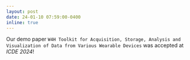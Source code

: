 ```yaml
---
layout: post
date: 24-01-10 07:59:00-0400
inline: true
---
```


Our demo paper ``W4H Toolkit for Acquisition, Storage, Analysis and Visualization of Data from Various Wearable Devices`` was accepted at *ICDE 2024*!